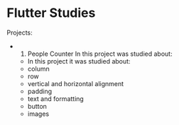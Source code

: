 # Flutter Studies

Projects:
 - 01) People Counter
    In this project was studied about:
    * In this project it was studied about:
    * column
    * row
    * vertical and horizontal alignment
    * padding
    * text and formatting
    * button
    * images  
